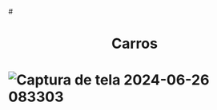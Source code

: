 #<h1 align="center"> Carros<h1>

![Captura de tela 2024-06-26 083303](https://github.com/nataliazag/Carros/assets/162721549/1456f716-15f6-4e3a-b708-1f89992b6197)
